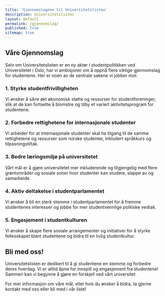 ```yaml
---
title: 'Gjennomslagene til Universitetslisten'
description: Universitetslisten
layout: default
permalink: /gjennomslag/
published: true
sitemap: true
---
```


## Våre Gjennomslag

Selv om Universitetslisten er en ny aktør i studentpolitikken ved Universitetet i Oslo, har vi ambisjoner om å oppnå flere viktige gjennomslag for studentene. Her er noen av de sentrale sakene vi jobber mot:

### 1. Styrke studentfrivilligheten
Vi ønsker å sikre økt økonomisk støtte og ressurser for studentforeninger, slik at de kan fortsette å blomstre og tilby et variert aktivitetsprogram for studentene.

### 2. Forbedre rettighetene for internasjonale studenter
Vi arbeider for at internasjonale studenter skal ha tilgang til de samme rettighetene og ressurser som norske studenter, inkludert språkkurs og tilpasningstiltak.

### 3. Bedre læringsmiljø på universitetet
Vårt mål er å gjøre universitetet mer inkluderende og tilgjengelig med flere grøntområder og sosiale soner hvor studenter kan studere, slappe av og samarbeide.

### 4. Aktiv deltakelse i studentparlamentet
Vi ønsker å bli en sterk stemme i studentparlamentet for å fremme studentenes interesser og jobbe for mer studentvennlige politiske vedtak.

### 5. Engasjement i studentkulturen
Vi ønsker å skape flere sosiale arrangementer og initiativer for å styrke fellesskapet blant studentene og bidra til en livlig studentkultur.

## Bli med oss!
Universitetslisten er dedikert til å gi studentene en stemme og forbedre deres hverdag. Vi er alltid åpne for innspill og engasjement fra studentene! Sammen kan vi begynne å gjøre en forskjell ved vårt universitet.

For mer informasjon om våre mål, eller hvis du ønsker å bidra, ta gjerne kontakt med oss eller bli med i vår liste!
